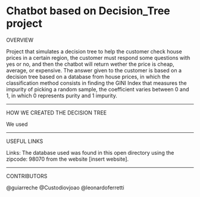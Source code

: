 # Chatbot based on Decision_Tree project

OVERVIEW

Project that simulates a decision tree to help the customer check house prices in a certain region, the customer must respond some questions with yes or no, and then the chatbot will return wether the price is cheap, average, or expensive. The answer given to the customer is based on a decision tree based on a database from house prices, in which the classification method consists in finding the GINI Index that measures the impurity of picking a random sample, the coefficient varies between 0 and 1, in which 0 represents purity and 1 impurity.

-----------------------------------------------------------------------------------------------------------------------------------------------------------------------------------

HOW WE CREATED THE DECISION TREE

We used 

-----------------------------------------------------------------------------------------------------------------------------------------------------------------------------------

USEFUL LINKS

Links:
The database used was found in this open directory using the zipcode: 98070 from the website [insert website]. 

-----------------------------------------------------------------------------------------------------------------------------------------------------------------------------------

CONTRIBUTORS

@guiarreche
@Custodiovjoao
@leonardoferretti
